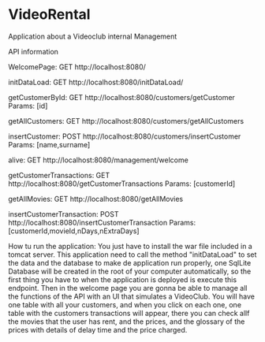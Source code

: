 # VideoRental
Application about a Videoclub internal Management

API information

WelcomePage:	 		    GET  http://localhost:8080/

initDataLoad:	 		    GET  http://localhost:8080/initDataLoad/

getCustomerById: 		    GET  http://localhost:8080/customers/getCustomer  		Params: [id] 

getAllCustomers: 		    GET  http://localhost:8080/customers/getAllCustomers

insertCustomer:  		    POST http://localhost:8080/customers/insertCustomer 	Params: [name,surname]

alive: 	         		    GET  http://localhost:8080/management/welcome

getCustomerTransactions:    GET  http://localhost:8080/getCustomerTransactions			Params: [customerId]

getAllMovies:			    GET  http://localhost:8080/getAllMovies

insertCustomerTransaction:	POST http://localhost:8080/insertCustomerTransaction			Params: [customerId,movieId,nDays,nExtraDays]

How tu run the application: You just have to install the war file included in a tomcat server.
This application need to call the method "initDataLoad" to set the data and the database to make de application run properly, 
one SqlLite Database will be created in the root of your computer automatically,
so the first thing you have to when the application is deployed is execute this endpoint.
Then in the welcome page you are gonna be able to manage all the functions of the API with an UI that simulates a VideoClub.
You will have one table with all your customers, and when you click on each one, one table with the customers transactions will appear, there you can
check allf the movies that the user has rent, and the prices, and the glossary of the prices with details of delay time and the price charged.
